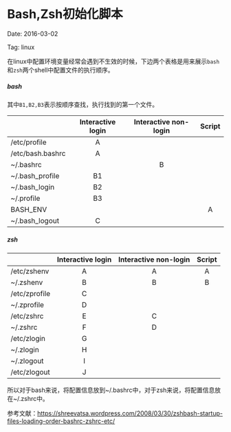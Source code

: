 # Bash,Zsh初始化脚本

Date: 2016-03-02

Tag: linux

在linux中配置环境变量经常会遇到不生效的时候，下边两个表格是用来展示`bash`和`zsh`两个shell中配置文件的执行顺序。

##### bash

其中`B1,B2,B3`表示按顺序查找，执行找到的第一个文件。


|         | Interactive login           | Interactive non-login  | Script| 
| ------------- |:-------------:| :-----:| :---------:|
| /etc/profile    | A |  |
| /etc/bash.bashrc     | A      |   |
| ~/.bashrc |       |  B |
| ~/.bash_profile| B1|
| ~/.bash_login| B2
| ~/.profile|B3
|BASH_ENV|||A|
|~/.bash_logout|C|

##### zsh 

|         | Interactive login           | Interactive non-login  | Script| 
| ------------- |:-------------:| :-----:| :---------:|
|/etc/zshenv|A|A|A
|~/.zshenv|B|B|B
|/etc/zprofile|C
|~/.zprofile|D
|/etc/zshrc|E|C
|~/.zshrc|F|D
|/etc/zlogin|G
|~/.zlogin|H
|~/.zlogout|I
|/etc/zlogout|J


所以对于bash来说，将配置信息放到~/.bashrc中，对于zsh来说，将配置信息放在~/.zshrc中。

参考文献：https://shreevatsa.wordpress.com/2008/03/30/zshbash-startup-files-loading-order-bashrc-zshrc-etc/
